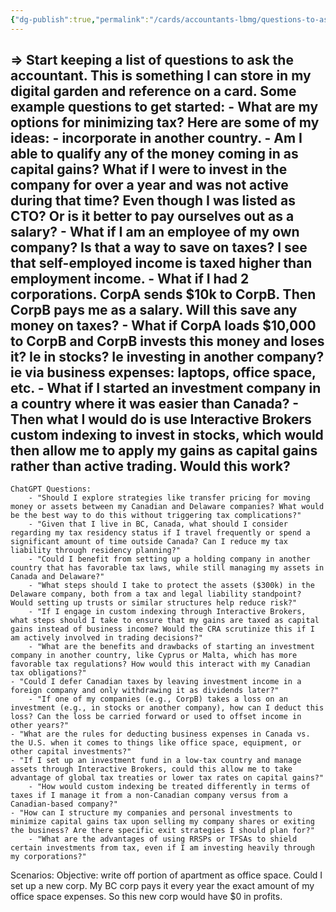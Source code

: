 ```yaml
---
{"dg-publish":true,"permalink":"/cards/accountants-lbmg/questions-to-ask/","created":"2024-10-08T16:57:24.510-07:00","updated":"2024-10-16T12:31:02.729-07:00"}
---
```



=> Start keeping a list of questions to ask the accountant. This is something I can store in my digital garden and reference on a card. 
    Some example questions to get started:
      - What are my options for minimizing tax? 
        Here are some of my ideas: 
          - incorporate in another country.
      - Am I able to qualify any of the money coming in as capital gains? What if I were to invest in the company for over a year and was not active during that time? Even though I was listed as CTO? Or is it better to pay ourselves out as a salary?
      - What if I am an employee of my own company? Is that a way to save on taxes? I see that self-employed income is taxed higher than employment income.
      - What if I had 2 corporations. CorpA sends $10k to CorpB. Then CorpB pays me as a salary. Will this save any money on taxes?
          - What if CorpA loads $10,000 to CorpB and CorpB invests this money and loses it? Ie in stocks? Ie investing in another company? ie via business expenses: laptops, office space, etc.
      - What if I started an investment company in a country where it was easier than Canada?
        - Then what I would do is use Interactive Brokers custom indexing to invest in stocks, which would then allow me to apply my gains as capital gains rather than active trading. Would this work?
- 

    ChatGPT Questions:
        - "Should I explore strategies like transfer pricing for moving money or assets between my Canadian and Delaware companies? What would be the best way to do this without triggering tax complications?"
        - "Given that I live in BC, Canada, what should I consider regarding my tax residency status if I travel frequently or spend a significant amount of time outside Canada? Can I reduce my tax liability through residency planning?"
        - "Could I benefit from setting up a holding company in another country that has favorable tax laws, while still managing my assets in Canada and Delaware?"
        - "What steps should I take to protect the assets ($300k) in the Delaware company, both from a tax and legal liability standpoint? Would setting up trusts or similar structures help reduce risk?"
        - "If I engage in custom indexing through Interactive Brokers, what steps should I take to ensure that my gains are taxed as capital gains instead of business income? Would the CRA scrutinize this if I am actively involved in trading decisions?"
        - "What are the benefits and drawbacks of starting an investment company in another country, like Cyprus or Malta, which has more favorable tax regulations? How would this interact with my Canadian tax obligations?"
	- "Could I defer Canadian taxes by leaving investment income in a foreign company and only withdrawing it as dividends later?"
        - "If one of my companies (e.g., CorpB) takes a loss on an investment (e.g., in stocks or another company), how can I deduct this loss? Can the loss be carried forward or used to offset income in other years?"
	- "What are the rules for deducting business expenses in Canada vs. the U.S. when it comes to things like office space, equipment, or other capital investments?"
    - "If I set up an investment fund in a low-tax country and manage assets through Interactive Brokers, could this allow me to take advantage of global tax treaties or lower tax rates on capital gains?"
        - "How would custom indexing be treated differently in terms of taxes if I manage it from a non-Canadian company versus from a Canadian-based company?"
	- "How can I structure my companies and personal investments to minimize capital gains tax upon selling my company shares or exiting the business? Are there specific exit strategies I should plan for?"
        - "What are the advantages of using RRSPs or TFSAs to shield certain investments from tax, even if I am investing heavily through my corporations?"



Scenarios:
    Objective: write off portion of apartment as office space.
	    Could I set up a new corp. My BC corp pays it every year the exact amount of my office space expenses. So this new corp would have $0 in profits.
